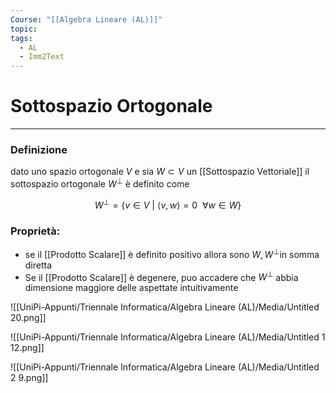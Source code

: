 ```yaml
---
Course: "[[Algebra Lineare (AL)]]"
topic: 
tags:
  - AL
  - Imm2Text
---
```


# Sottospazio Ortogonale
---

### Definizione

dato uno spazio ortogonale $V$ e sia $W \subset V$ un [[Sottospazio Vettoriale]]  il sottospazio ortogonale $W^\bot$ è definito come

$$
W^\bot =\{v\in V\ |\ \langle v,w\rangle = 0 \ \ \forall w \in W \}
$$

### Proprietà:

- se il [[Prodotto Scalare]] è definito positivo allora sono $W,W^\bot$in somma diretta
- Se il [[Prodotto Scalare]] è degenere, puo accadere che $W^\bot$  abbia dimensione maggiore delle aspettate intuitivamente

![[UniPi-Appunti/Triennale Informatica/Algebra Lineare (AL)/Media/Untitled 20.png]]

![[UniPi-Appunti/Triennale Informatica/Algebra Lineare (AL)/Media/Untitled 1 12.png]]

![[UniPi-Appunti/Triennale Informatica/Algebra Lineare (AL)/Media/Untitled 2 9.png]]
